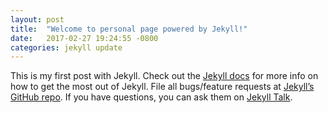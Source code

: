 ```yaml
---
layout: post
title:  "Welcome to personal page powered by Jekyll!"
date:   2017-02-27 19:24:55 -0800
categories: jekyll update
---
```

This is my first post with Jekyll.
Check out the [Jekyll docs][jekyll-docs] for more info on how to get the most out of Jekyll. File all bugs/feature requests at [Jekyll’s GitHub repo][jekyll-gh]. If you have questions, you can ask them on [Jekyll Talk][jekyll-talk].

[jekyll-docs]: http://jekyllrb.com/docs/home
[jekyll-gh]:   https://github.com/jekyll/jekyll
[jekyll-talk]: https://talk.jekyllrb.com/
